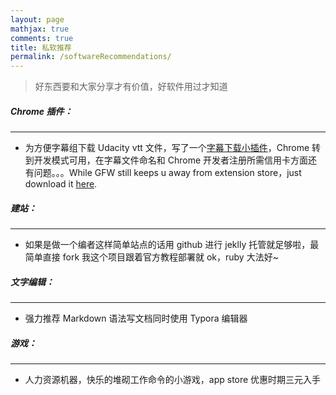 ```yaml
---
layout: page
mathjax: true
comments: true
title: 私软推荐
permalink: /softwareRecommendations/
---
```


>  好东西要和大家分享才有价值，好软件用过才知道

##### Chrome 插件：

---

+ 为方便字幕组下载 Udacity vtt 文件，写了一个[字幕下载小插件](/assets/imdemo.crx)，Chrome 转到开发模式可用，在字幕文件命名和 Chrome 开发者注册所需信用卡方面还有问题。。。While GFW still keeps u away from extension store，just download it [here](/assets/imdemo.crx).

##### 建站：

---

+ 如果是做一个编者这样简单站点的话用 github 进行 jeklly 托管就足够啦，最简单直接 fork 我这个项目跟着官方教程部署就 ok，ruby 大法好~

##### 文字编辑：

---

+ 强力推荐 Markdown 语法写文档同时使用 Typora 编辑器

##### 游戏：

---

+ 人力资源机器，快乐的堆砌工作命令的小游戏，app store 优惠时期三元入手
